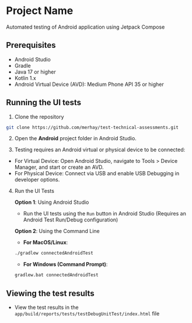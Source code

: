 # Project Name

Automated testing of Android application using Jetpack Compose

## Prerequisites
- Android Studio
- Gradle
- Java 17 or higher
- Kotlin 1.x
- Android Virtual Device (AVD): Medium Phone API 35 or higher

## Running the UI tests
1) Clone the repository
```bash
git clone https://github.com/merhay/test-technical-assessments.git
```
2) Open the **Android** project folder in Android Studio. 

3) Testing requires an Android virtual or physical device to be connected:
  - For Virtual Device: Open Android Studio, navigate to Tools > Device Manager, and start or create an AVD.
  - For Physical Device: Connect via USB and enable USB Debugging in developer options.

4) Run the UI Tests

   **Option 1**: Using Android Studio
    - Run the UI tests using the `Run` button in Android Studio (Requires an Android Test Run/Debug configuration)
    
   **Option 2**: Using the Command Line
    - **For MacOS/Linux**: 
    ```bash
    ./gradlew connectedAndroidTest
    ```
    - **For Windows (Command Prompt)**:
    ```cmd
    gradlew.bat connectedAndroidTest
    ```
## Viewing the test results
- View the test results in the `app/build/reports/tests/testDebugUnitTest/index.html` file
